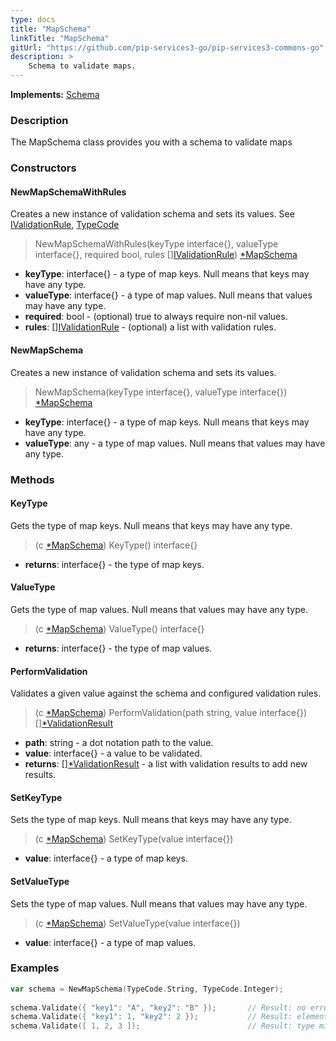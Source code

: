 ```yaml
---
type: docs
title: "MapSchema"
linkTitle: "MapSchema"
gitUrl: "https://github.com/pip-services3-go/pip-services3-commons-go"
description: >
    Schema to validate maps.
---
```


**Implements:** [Schema](../schema)

### Description

The MapSchema class provides you with a schema to validate maps

### Constructors

#### NewMapSchemaWithRules
Creates a new instance of validation schema and sets its values.
See [IValidationRule](../ivalidation_rule), [TypeCode](../convert/type_code)

> NewMapSchemaWithRules(keyType interface{}, valueType interface{}, required bool, rules [][IValidationRule](../ivalidation_rule)) [*MapSchema]()

- **keyType**: interface{} - a type of map keys. Null means that keys may have any type.
- **valueType**: interface{} - a type of map values. Null means that values may have any type.
- **required**: bool - (optional) true to always require non-nil values.
- **rules**: [][IValidationRule](../ivalidation_rule) - (optional) a list with validation rules.

#### NewMapSchema
Creates a new instance of validation schema and sets its values.

> NewMapSchema(keyType interface{}, valueType interface{}) [*MapSchema]()

- **keyType**: interface{} - a type of map keys. Null means that keys may have any type.
- **valueType**: any - a type of map values. Null means that values may have any type.


### Methods

#### KeyType
Gets the type of map keys.
Null means that keys may have any type.

> (c [*MapSchema]()) KeyType() interface{}

- **returns**: interface{} - the type of map keys.

#### ValueType
Gets the type of map values.
Null means that values may have any type.

> (c [*MapSchema]()) ValueType() interface{}

- **returns**: interface{} - the type of map values.

#### PerformValidation
Validates a given value against the schema and configured validation rules.

> (c [*MapSchema]()) PerformValidation(path string, value interface{}) [][*ValidationResult](../validation_result)

- **path**: string - a dot notation path to the value.
- **value**: interface{} - a value to be validated.
- **returns**: [][*ValidationResult](../validation_result) - a list with validation results to add new results.

#### SetKeyType
Sets the type of map keys.
Null means that keys may have any type.

> (c [*MapSchema]()) SetKeyType(value interface{})

- **value**: interface{} - a type of map keys.

#### SetValueType
Sets the type of map values.
Null means that values may have any type.

> (c [*MapSchema]()) SetValueType(value interface{})

- **value**: interface{} - a type of map values.

### Examples
```go
var schema = NewMapSchema(TypeCode.String, TypeCode.Integer);
 
schema.Validate({ "key1": "A", "key2": "B" });       // Result: no errors
schema.Validate({ "key1": 1, "key2": 2 });           // Result: element type mismatch
schema.Validate([ 1, 2, 3 ]);                        // Result: type mismatch

```
